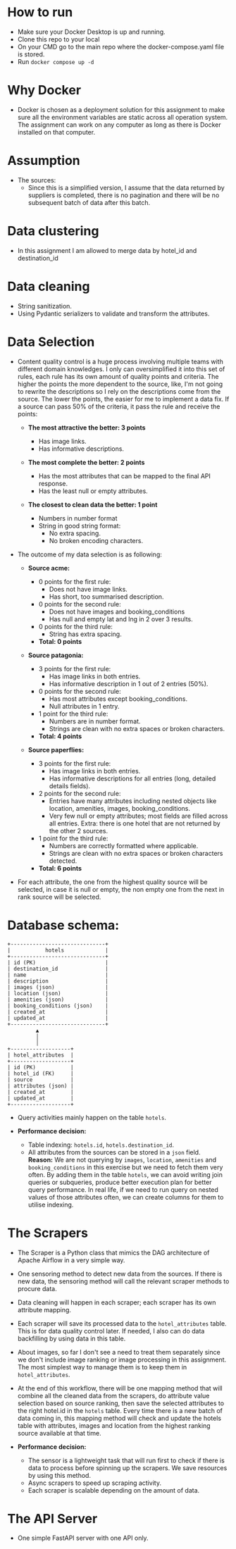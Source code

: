 # How to run

- Make sure your Docker Desktop is up and running.
- Clone this repo to your local
- On your CMD go to the main repo where the docker-compose.yaml file is stored.
- Run `docker compose up -d`

# Why Docker

- Docker is chosen as a deployment solution for this assignment to make sure all the environment variables are static across all operation system. The assignment can work on any computer as long as there is Docker installed on that computer.
  
# Assumption

- The sources:
  - Since this is a simplified version, I assume that the data returned by suppliers is completed, there is no pagination and there will be no subsequent batch of data after this batch.

# Data clustering

- In this assignment I am allowed to merge data by hotel_id and destination_id

# Data cleaning

- String sanitization.
- Using Pydantic serializers to validate and transform the attributes.

# Data Selection

- Content quality control is a huge process involving multiple teams with different domain knowledges. I only can oversimplified it into this set of rules, each rule has its own amount of quality points and criteria. The higher the points the more dependent to the source, like, I'm not going to rewrite the descriptions so I rely on the descriptions come from the source. The lower the points, the easier for me to implement a data fix. If a source can pass 50% of the criteria, it pass the rule and receive the points:

  - **The most attractive the better: 3 points**
    - Has image links.
    - Has informative descriptions.

  - **The most complete the better: 2 points**
    - Has the most attributes that can be mapped to the final API response.
    - Has the least null or empty attributes.

  - **The closest to clean data the better: 1 point**
    - Numbers in number format
    - String in good string format:
      - No extra spacing.
      - No broken encoding characters.

- The outcome of my data selection is as following:

  - **Source acme:**
    - 0 points for the first rule:
      - Does not have image links.
      - Has short, too summarised description.
    - 0 points for the second rule:
      - Does not have images and booking_conditions
      - Has null and empty lat and lng in 2 over 3 results.
    - 0 points for the third rule:
      - String has extra spacing.
    - **Total: 0 points**

  - **Source patagonia:**
    - 3 points for the first rule:
      - Has image links in both entries.
      - Has informative description in 1 out of 2 entries (50%).
    - 0 points for the second rule:
      - Has most attributes except booking_conditions.
      - Null attributes in 1 entry.
    - 1 point for the third rule:
      - Numbers are in number format.
      - Strings are clean with no extra spaces or broken characters.
    - **Total: 4 points**

  - **Source paperflies:**
    - 3 points for the first rule:
      - Has image links in both entries.
      - Has informative descriptions for all entries (long, detailed details fields).
    - 2 points for the second rule:
      - Entries have many attributes including nested objects like location, amenities, images, booking_conditions.
      - Very few null or empty attributes; most fields are filled across all entries. Extra: there is one hotel that are not returned by the other 2 sources.
    - 1 point for the third rule:
      - Numbers are correctly formatted where applicable.
      - Strings are clean with no extra spaces or broken characters detected.
    - **Total: 6 points**

- For each attribute, the one from the highest quality source will be selected, in case it is null or empty, the non empty one from the next in rank source will be selected.

# Database schema:
```
+------------------------------+
|           hotels             |
+------------------------------+
| id (PK)                      |
| destination_id               |
| name                         |
| description                  |
| images (json)                |
| location (json)              |
| amenities (json)             |
| booking_conditions (json)    |
| created_at                   |
| updated_at                   |
+------------------------------+
         ▲
         │
         │
+-------------------+
| hotel_attributes  |
+-------------------+
| id (PK)           |
| hotel_id (FK)     |
| source            |
| attributes (json) |
| created_at        |
| updated_at        |
+-------------------+
```
- Query activities mainly happen on the table `hotels`.

- **Performance decision:**
  - Table indexing: `hotels.id`, `hotels.destination_id`.
  - All attributes from the sources can be stored in a `json` field.  
    **Reason:** We are not querying by `images`, `location`, `amenities` and `booking_conditions` in this exercise but we need to fetch them very often. By adding them in the table `hotels`, we can avoid writing join queries or subqueries, produce better execution plan for better query performance. In real life, if we need to run query on nested values of those attributes often, we can create columns for them to utilise indexing.

# The Scrapers

- The Scraper is a Python class that mimics the DAG architecture of Apache Airflow in a very simple way.
- One sensoring method to detect new data from the sources. If there is new data, the sensoring method will call the relevant scraper methods to procure data.
- Data cleaning will happen in each scraper; each scraper has its own attribute mapping.
- Each scraper will save its processed data to the `hotel_attributes` table. This is for data quality control later. If needed, I also can do data backfilling by using data in this table.
- About images, so far I don't see a need to treat them separately since we don't include image ranking or image processing in this assignment. The most simplest way to manage them is to keep them in `hotel_attributes`.
- At the end of this workflow, there will be one mapping method that will combine all the cleaned data from the scrapers, do attribute value selection based on source ranking, then save the selected attributes to the right hotel.id in the `hotels` table. Every time there is a new batch of data coming in, this mapping method will check and update the hotels table with attributes, images and location from the highest ranking source available at that time.

- **Performance decision:**
  - The sensor is a lightweight task that will run first to check if there is data to process before spinning up the scrapers. We save resources by using this method.
  - Async scrapers to speed up scraping activity.
  - Each scraper is scalable depending on the amount of data.

# The API Server

- One simple FastAPI server with one API only.
